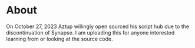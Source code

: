 <h1>About</h1>
<p>On October 27, 2023 Aztup willingly open sourced his script hub due to the discontinuation of Synapse. I am uploading this for anyone interested learning from or looking at the source code.</p>
